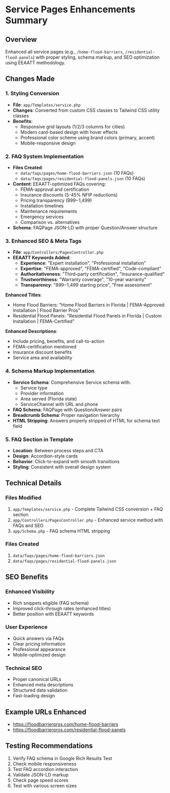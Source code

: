 # Service Pages Enhancements Summary

## Overview
Enhanced all service pages (e.g., `/home-flood-barriers`, `/residential-flood-panels`) with proper styling, schema markup, and SEO optimization using EEAATT methodology.

## Changes Made

### 1. Styling Conversion
- **File**: `app/Templates/service.php`
- **Changes**: Converted from custom CSS classes to Tailwind CSS utility classes
- **Benefits**: 
  - Responsive grid layouts (1/2/3 columns for cities)
  - Modern card-based design with hover effects
  - Professional color scheme using brand colors (primary, accent)
  - Mobile-responsive design

### 2. FAQ System Implementation
- **Files Created**:
  - `data/faqs/pages/home-flood-barriers.json` (10 FAQs)
  - `data/faqs/pages/residential-flood-panels.json` (10 FAQs)
- **Content**: EEAATT-optimized FAQs covering:
  - FEMA-approval and certification
  - Insurance discounts (5-45% NFIP reductions)
  - Pricing transparency ($899-$1,499)
  - Installation timelines
  - Maintenance requirements
  - Emergency services
  - Comparison vs. alternatives
- **Schema**: FAQPage JSON-LD with proper Question/Answer structure

### 3. Enhanced SEO & Meta Tags
- **File**: `app/Controllers/PagesController.php`
- **EEAATT Keywords Added**:
  - **Experience**: "Expert installation", "Professional installation"
  - **Expertise**: "FEMA-approved", "FEMA-certified", "Code-compliant"
  - **Authoritativeness**: "Third-party certification", "Insurance-qualified"
  - **Trustworthiness**: "Warranty coverage", "10-year warranty"
  - **Transparency**: "$899-$1,499 starting price", "Free assessment"

**Enhanced Titles**:
- Home Flood Barriers: "Home Flood Barriers in Florida | FEMA-Approved Installation | Flood Barrier Pros"
- Residential Flood Panels: "Residential Flood Panels in Florida | Custom Installation | FEMA-Certified"

**Enhanced Descriptions**:
- Include pricing, benefits, and call-to-action
- FEMA-certification mentioned
- Insurance discount benefits
- Service area and availability

### 4. Schema Markup Implementation
- **Service Schema**: Comprehensive Service schema with:
  - Service type
  - Provider information
  - Area served (Florida state)
  - ServiceChannel with URL and phone
- **FAQ Schema**: FAQPage with Question/Answer pairs
- **Breadcrumb Schema**: Proper navigation hierarchy
- **HTML Stripping**: Answers properly stripped of HTML for schema text field

### 5. FAQ Section in Template
- **Location**: Between process steps and CTA
- **Design**: Accordion-style cards
- **Behavior**: Click-to-expand with smooth transitions
- **Styling**: Consistent with overall design system

## Technical Details

### Files Modified
1. `app/Templates/service.php` - Complete Tailwind CSS conversion + FAQ section
2. `app/Controllers/PagesController.php` - Enhanced service method with FAQs and SEO
3. `app/Schema.php` - FAQ schema HTML stripping

### Files Created
1. `data/faqs/pages/home-flood-barriers.json`
2. `data/faqs/pages/residential-flood-panels.json`

## SEO Benefits

### Enhanced Visibility
- Rich snippets eligible (FAQ schema)
- Improved click-through rates (enhanced titles)
- Better position with EEAATT keywords

### User Experience
- Quick answers via FAQs
- Clear pricing information
- Professional appearance
- Mobile-optimized design

### Technical SEO
- Proper canonical URLs
- Enhanced meta descriptions
- Structured data validation
- Fast-loading design

## Example URLs Enhanced
- https://floodbarrierpros.com/home-flood-barriers
- https://floodbarrierpros.com/residential-flood-panels

## Testing Recommendations
1. Verify FAQ schema in Google Rich Results Test
2. Check mobile responsiveness
3. Test FAQ accordion interaction
4. Validate JSON-LD markup
5. Check page speed scores
6. Test with various screen sizes

